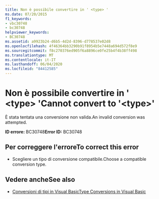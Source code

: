 ```yaml
---
title: Non è possibile convertire in ' <type> '
ms.date: 07/20/2015
f1_keywords:
- vbc30748
- bc30748
helpviewer_keywords:
- BC30748
ms.assetid: a9923b24-d6b5-4d2d-8396-d778537e02d8
ms.openlocfilehash: 4f46364bb3290b91f8954b5e7448a694d572f8e9
ms.sourcegitcommit: f8c270376ed905f6a8896ce0fe25b4f4b38ff498
ms.translationtype: MT
ms.contentlocale: it-IT
ms.lasthandoff: 06/04/2020
ms.locfileid: "84412585"
---
```

# <a name="cannot-convert-to-type"></a><span data-ttu-id="ae164-102">Non è possibile convertire in ' \<type> '</span><span class="sxs-lookup"><span data-stu-id="ae164-102">Cannot convert to '\<type>'</span></span>
<span data-ttu-id="ae164-103">È stata tentata una conversione non valida.</span><span class="sxs-lookup"><span data-stu-id="ae164-103">An invalid conversion was attempted.</span></span>  
  
 <span data-ttu-id="ae164-104">**ID errore:** BC30748</span><span class="sxs-lookup"><span data-stu-id="ae164-104">**Error ID:** BC30748</span></span>  
  
## <a name="to-correct-this-error"></a><span data-ttu-id="ae164-105">Per correggere l'errore</span><span class="sxs-lookup"><span data-stu-id="ae164-105">To correct this error</span></span>  
  
- <span data-ttu-id="ae164-106">Scegliere un tipo di conversione compatibile.</span><span class="sxs-lookup"><span data-stu-id="ae164-106">Choose a compatible conversion type.</span></span>  
  
## <a name="see-also"></a><span data-ttu-id="ae164-107">Vedere anche</span><span class="sxs-lookup"><span data-stu-id="ae164-107">See also</span></span>

- [<span data-ttu-id="ae164-108">Conversioni di tipi in Visual Basic</span><span class="sxs-lookup"><span data-stu-id="ae164-108">Type Conversions in Visual Basic</span></span>](../programming-guide/language-features/data-types/type-conversions.md)
